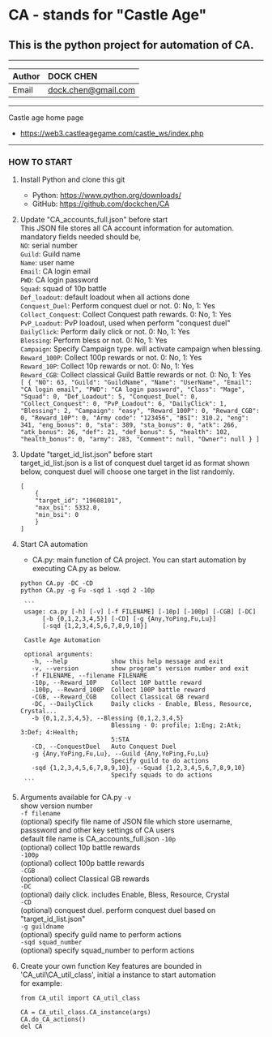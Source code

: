 # CA - stands for "Castle Age"
## This is the python project for automation of CA.
***
|Author|DOCK CHEN|
|:---|:---|
|Email|dock.chen@gmail.com|
***
Castle age home page 
- https://web3.castleagegame.com/castle_ws/index.php
***
### HOW TO START
1. Install Python and clone this git
    - Python: <https://www.python.org/downloads/>
    - GitHub: <https://github.com/dockchen/CA>
2. Update "CA_accounts_full.json" before start<br>
    This JSON file stores all CA account information for automation. mandatory fields needed should be,<br>
        `NO`: serial number<br>
        `Guild`: Guild name<br>
        `Name`: user name<br>
        `Email`: CA login email<br>
        `PWD`: CA login password<br>
        `Squad`: squad of 10p battle<br>
        `Def_loadout`: default loadout when all actions done<br>
        `Conquest_Duel`: Perform conquest duel or not. 0: No, 1: Yes<br>
        `Collect_Conquest`: Collect Conquest path rewards. 0: No, 1: Yes<br>
        `PvP_Loadout`: PvP loadout, used when perform "conquest duel"<br>
        `DailyClick`: Perform daily click or not. 0: No, 1: Yes<br>
        `Blessing`: Perform bless or not. 0: No, 1: Yes<br>
        `Campaign`: Specify Campaign type. will activate campaign when blessing.<br>
        `Reward_100P`: Collect 100p rewards or not. 0: No, 1: Yes<br>
        `Reward_10P`: Collect 10p rewards or not. 0: No, 1: Yes<br>
        `Reward_CGB`: Collect classical Guild Battle rewards or not. 0: No, 1: Yes<br>
        ```
        [
            {
                "NO": 63,
                "Guild": "GuildName",
                "Name": "UserName",
                "Email": "CA login email",
                "PWD": "CA login password",
                "Class": "Mage",
                "Squad": 0,
                "Def_Loadout": 5,
                "Conquest_Duel": 0,
                "Collect_Conquest": 0,
                "PvP_Loadout": 6,
                "DailyClick": 1,
                "Blessing": 2,
                "Campaign": "easy",
                "Reward_100P": 0,
                "Reward_CGB": 0,
                "Reward_10P": 0,
                "Army code": "123456",
                "BSI": 310.2,
                "eng": 341,
                "eng_bonus": 0,
                "sta": 389,
                "sta_bonus": 0,
                "atk": 266,
                "atk_bonus": 26,
                "def": 21,
                "def_bonus": 5,
                "health": 102,
                "health_bonus": 0,
                "army": 283,
                "Comment": null,
                "Owner": null
            }
        ]
        ```
3. Update "target_id_list.json" before start<br>
    target_id_list.json is a list of conquest duel target id as format shown below, conquest duel will choose one target in the list randomly.<br>
    ```
    [
        {
        "target_id": "19608101",
        "max_bsi": 5332.0,
        "min_bsi": 0
        }
    ]
    ```
4. Start CA automation
    - CA.py: main function of CA project. You can start automation by executing CA.py as below.<br>
    ```
    python CA.py -DC -CD
    python CA.py -g Fu -sqd 1 -sqd 2 -10p
    ```

        ```
        usage: ca.py [-h] [-v] [-f FILENAME] [-10p] [-100p] [-CGB] [-DC]
             [-b {0,1,2,3,4,5}] [-CD] [-g {Any,YoPing,Fu,Lu}]
             [-sqd {1,2,3,4,5,6,7,8,9,10}]

        Castle Age Automation

        optional arguments:
          -h, --help            show this help message and exit
          -v, --version         show program's version number and exit
          -f FILENAME, --filename FILENAME
          -10p, --Reward_10P    Collect 10P battle reward
          -100p, --Reward_100P  Collect 100P battle reward
          -CGB, --Reward_CGB    Collect Classical GB reward
          -DC, --DailyClick     Daily clicks - Enable, Bless, Resource, Crystal...
          -b {0,1,2,3,4,5}, --Blessing {0,1,2,3,4,5}
                                Blessing - 0: profile; 1:Eng; 2:Atk; 3:Def; 4:Health;
                                5:STA
          -CD, --ConquestDuel   Auto Conquest Duel
          -g {Any,YoPing,Fu,Lu}, --Guild {Any,YoPing,Fu,Lu}
                                Specify guild to do actions
          -sqd {1,2,3,4,5,6,7,8,9,10}, --Squad {1,2,3,4,5,6,7,8,9,10}
                                Specify squads to do actions
        ```
5. Arguments available for CA.py
    `-v`<br>
        show version number<br>
    `-f filename`<br>
        (optional) specify file name of JSON file which store username, passsword and other key settings of CA users<br>
        default file name is CA_accounts_full.json
    `-10p` <br>
        (optional) collect 10p battle rewards<br>
    `-100p` <br>
        (optional) collect 100p battle rewards<br>
    `-CGB` <br>
        (optional) collect Classical GB rewards<br>
    `-DC` <br>
        (optional) daily click. includes Enable, Bless, Resource, Crystal    <br>
    `-CD`<br>
        (optional) conquest duel. perform conquest duel based on "target_id_list.json"<br>
    `-g guildname`<br>
        (optional) specify guild name to perform actions<br>
    `-sqd squad_number`<br>
        (optional) specify squad_number to perform actions<br>
6. Create your own function
    Key features are bounded in 'CA_util\CA_util_class', initial a instance to start automation<br>
    for example: <br>
    ```
    from CA_util import CA_util_class

    CA = CA_util_class.CA_instance(args)
    CA.do_CA_actions()
    del CA
    ```
